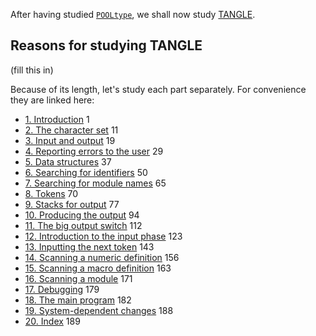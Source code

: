 <style>
object {
    border: 2px solid grey;
    width: 100%;
}
img {
    max-width: 100%;
}
</style>

After having studied [`POOLtype`](../pooltype), we shall now study [TANGLE](http://texdoc.net/texmf-dist/doc/generic/knuth/web/tangle.pdf).

## Reasons for studying TANGLE

(fill this in)

Because of its length, let's study each part separately. For convenience they are linked here:

- [1. Introduction](tangle-1) 1
- [2. The character set](tangle-2) 11
- [3. Input and output](tangle-3) 19
- [4. Reporting errors to the user](tangle-4) 29
- [5. Data structures](tangle-5) 37
- [6. Searching for identifiers](tangle-6) 50
- [7. Searching for module names](tangle-7) 65
- [8. Tokens](tangle-8) 70
- [9. Stacks for output](tangle-9) 77
- [10. Producing the output](tangle-10) 94
- [11. The big output switch](tangle-11) 112
- [12. Introduction to the input phase](tangle-12) 123
- [13. Inputting the next token](tangle-13) 143
- [14. Scanning a numeric definition](tangle-14) 156
- [15. Scanning a macro definition](tangle-15) 163
- [16. Scanning a module](tangle-16) 171
- [17. Debugging](tangle-17) 179
- [18. The main program](tangle-18) 182
- [19. System-dependent changes](tangle-19) 188
- [20. Index](tangle-20) 189
